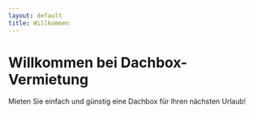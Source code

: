 ```yaml
---
layout: default
title: Willkommen
---
```


# Willkommen bei Dachbox-Vermietung

Mieten Sie einfach und günstig eine Dachbox für Ihren nächsten Urlaub!
